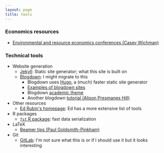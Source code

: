```yaml
---
layout: page
title: tools
---
```


### Economics resources

- [Environmental and resource economics conferences (Casey Wichman)](http://caseyjwichman.com/resources/)

### Technical tools

- Website generation
    - [Jekyll](https://jekyllrb.com): Static site generator; what this site is built on
    - [Blogdown](https://bookdown.org/yihui/blogdown/): I might migrate to this
        - Blogdown uses [Hugo](https://gohugo.io), a (much) faster static site generator
        - [Examples of blogdown sites](http://awesome-blogdown.com)
        - Blogdown [academic theme](https://sourcethemes.com/academic/)
        - Another blogdown [tutorial (Alison Presmanes Hill)](https://support.rbind.io/2017/06/16/academic-site-apreshill/)
- Other resources
    - [Ed Rubin's homepage](http://edrub.in): Ed has a more extensive list of tools
- R packages
    - [`fst` R package](http://www.fstpackage.org): fast data serialization
- LaTeX
    - [Beamer tips (Paul Goldsmith-Pinkham)](https://paulgp.github.io/beamer_tips.pdf)
- Git
    - [GitLab](https://about.gitlab.com): I'm not sure what this is or if I should use it but it looks interesting
